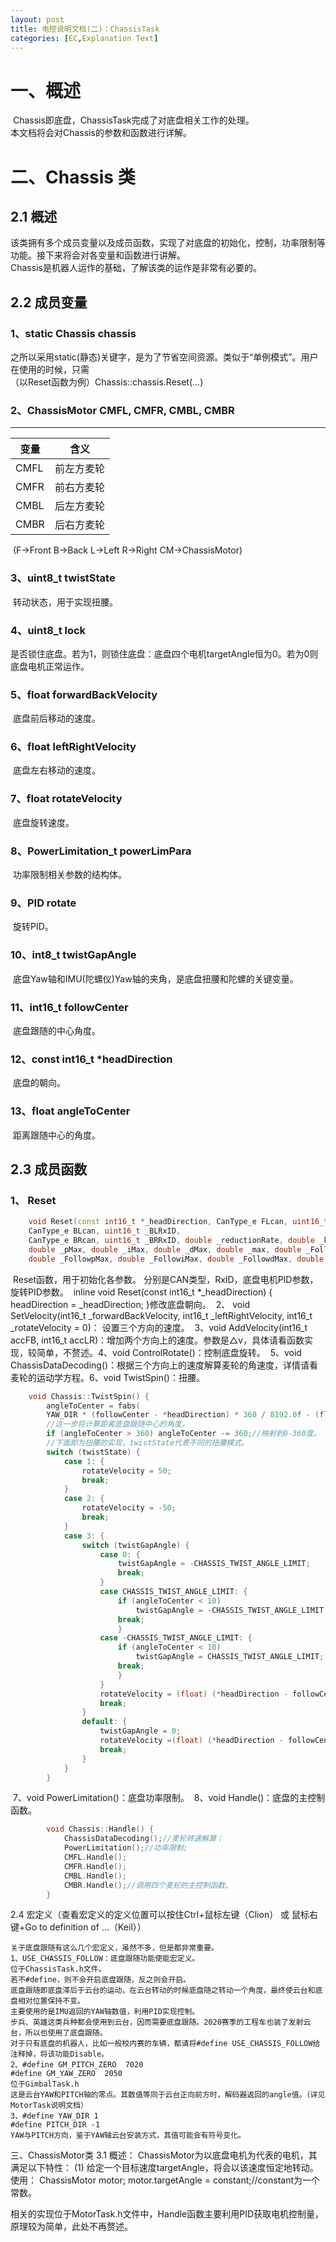 ```yaml
---
layout: post
title: 电控说明文档(二)：ChassisTask
categories: [EC,Explanation Text]
---
```

# 一、概述  
​	Chassis即底盘，ChassisTask完成了对底盘相关工作的处理。  
​	本文档将会对Chassis的参数和函数进行详解。  

# 二、Chassis 类  
## 2.1 概述  

​	该类拥有多个成员变量以及成员函数，实现了对底盘的初始化，控制，功率限制等功能。接下来将会对各变量和函数进行讲解。  
​	Chassis是机器人运作的基础，了解该类的运作是非常有必要的。

## 2.2 成员变量  

### 1、static Chassis chassis
​		之所以采用static(静态)关键字，是为了节省空间资源。类似于“单例模式”。用户在使用的时候，只需   
​	（以Reset函数为例）Chassis::chassis.Reset(...)

### 2、ChassisMotor CMFL, CMFR, CMBL, CMBR

------------------------
|    变量    |    含义   |
| ---- | ----  |
|    CMFL   | 前左方麦轮 |
|    CMFR   | 前右方麦轮 |
|    CMBL   | 后左方麦轮 |
|    CMBR   | 后右方麦轮 |

​            (F->Front B->Back L->Left R->Right CM->ChassisMotor)
### 3、uint8_t twistState
​	转动状态，用于实现扭腰。
### 4、uint8_t lock
​	是否锁住底盘。若为1，则锁住底盘：底盘四个电机targetAngle恒为0。若为0则底盘电机正常运作。
### 5、float forwardBackVelocity
​	底盘前后移动的速度。
### 6、float leftRightVelocity
​	底盘左右移动的速度。
### 7、float rotateVelocity
​	底盘旋转速度。
### 8、PowerLimitation_t powerLimPara
​	功率限制相关参数的结构体。
### 9、PID rotate
​	旋转PID。
### 10、int8_t twistGapAngle
​	底盘Yaw轴和IMU(陀螺仪)Yaw轴的夹角，是底盘扭腰和陀螺的关键变量。
### 11、int16_t followCenter
​	底盘跟随的中心角度。
### 12、const int16_t *headDirection
​	底盘的朝向。
### 13、float angleToCenter
​	距离跟随中心的角度。
## 2.3 成员函数
### 1、 Reset

```C++
	void Reset(const int16_t *_headDirection, CanType_e FLcan, uint16_t _FLRxID, CanType_e FRcan, uint16_t _FRRxID,
	CanType_e BLcan, uint16_t _BLRxID,
	CanType_e BRcan, uint16_t _BRRxID, double _reductionRate, double _kp, double _ki, double _kd,
	double _pMax, double _iMax, double _dMax, double _max, double _Followkp, double _Followki, double _Followkd,
	double _FollowpMax, double _FollowiMax, double _FollowdMax, double _Followmax);
```

​        Reset函数，用于初始化各参数。
​        分别是CAN类型，RxID，底盘电机PID参数，旋转PID参数。
​        inline void Reset(const int16_t *_headDirection) { headDirection = _headDirection; }
​        修改底盘朝向。
​        2、 void SetVelocity(int16_t _forwardBackVelocity, int16_t _leftRightVelocity, int16_t _rotateVelocity = 0)：
​        设置三个方向的速度。
​        3、void AddVelocity(int16_t accFB, int16_t accLR)：增加两个方向上的速度。参数是△v，具体请看函数实现，较简单，不赘述。
​        4、void ControlRotate()：控制底盘旋转。
​        5、void ChassisDataDecoding()：根据三个方向上的速度解算麦轮的角速度，详情请看麦轮的运动学方程。
​        6、void TwistSpin()：扭腰。

```C++
	void Chassis::TwistSpin() {
    	angleToCenter = fabs(
        YAW_DIR * (followCenter - *headDirection) * 360 / 8192.0f - (float) twistGapAngle);
        //这一步将计算距离底盘跟随中心的角度。
        if (angleToCenter > 360) angleToCenter -= 360;//映射到0-360度。
        //下面即为扭腰的实现，twistState代表不同的扭腰模式。
        switch (twistState) {
        	case 1: {
            	rotateVelocity = 50;
                break;
            }
            case 2: {
            	rotateVelocity = -50;
                break;
            }
            case 3: {
            	switch (twistGapAngle) {
                	case 0: {
                    	twistGapAngle = -CHASSIS_TWIST_ANGLE_LIMIT;
                        break;
                    }
                    case CHASSIS_TWIST_ANGLE_LIMIT: {
                    	if (angleToCenter < 10)
                    		twistGapAngle = -CHASSIS_TWIST_ANGLE_LIMIT;
                        break;
                        }
                    case -CHASSIS_TWIST_ANGLE_LIMIT: {
                    	if (angleToCenter < 10)
                        	twistGapAngle = CHASSIS_TWIST_ANGLE_LIMIT;
                        break;
                        }
                    }
                	rotateVelocity = (float) (*headDirection - followCenter) * 360 / 8192.0f - (float) twistGapAngle;
                	break;
                }
                default: {
                    twistGapAngle = 0;
                    rotateVelocity =(float) (*headDirection - followCenter) * 360 / 8192.0f - (float) twistGapAngle;
                    break;
                }
            }
        }
```

​        7、void PowerLimitation()：底盘功率限制。
​        8、void Handle()：底盘的主控制函数。

```C++
        void Chassis::Handle() {
	        ChassisDataDecoding();//麦轮转速解算；
            PowerLimitation();//功率限制;
            CMFL.Handle();
            CMFR.Handle();
            CMBL.Handle();
            CMBR.Handle();//调用四个麦轮的主控制函数。
        }
```

2.4 宏定义（查看宏定义的定义位置可以按住Ctrl+鼠标左键（Clion） 或 鼠标右键+Go to definition of ...（Keil））
    

    关于底盘跟随有这么几个宏定义，虽然不多，但是都非常重要。
    1、USE_CHASSIS_FOLLOW：底盘跟随功能使能宏定义。
    位于ChassisTask.h文件。
    若不#define，则不会开启底盘跟随，反之则会开启。
    底盘跟随即底盘滞后于云台的运动，在云台转动的时候底盘随之转动一个角度，最终使云台和底盘相对位置保持不变。
    主要使用的是IMU返回的YAW轴数值，利用PID实现控制。
    步兵、英雄这类兵种都会使用到云台，因而需要底盘跟随。2020赛季的工程车也装了发射云台，所以也使用了底盘跟随。
    对于只有底盘的机器人，比如一般校内赛的车辆，都请将#define USE_CHASSIS_FOLLOW给注释掉，将该功能Disable。
    2、#define GM_PITCH_ZERO  7020
    #define GM_YAW_ZERO  2050
    位于GimbalTask.h
    这是云台YAW和PITCH轴的零点。其数值等同于云台正向前方时，解码器返回的angle值。（详见MotorTask说明文档）
    3、#define YAW_DIR 1
    #define PITCH_DIR -1
    YAW与PITCH方向，鉴于YAW轴云台安装方式，其值可能会有符号变化。
三、ChassisMotor类
    3.1 概述：
        ChassisMotor为以底盘电机为代表的电机，其满足以下特性：
        (1) 给定一个目标速度targetAngle，将会以该速度恒定地转动。使用：
            ChassisMotor motor;
            motor.targetAngle = constant;//constant为一个常数。

​		相关的实现位于MotorTask.h文件中，Handle函数主要利用PID获取电机控制量，原理较为简单，此处不再赘述。